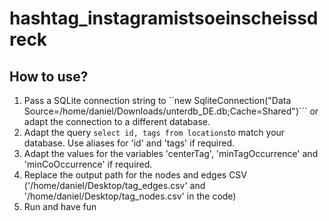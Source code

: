 # hashtag_instagramistsoeinscheissdreck

## How to use?
1. Pass a SQLite connection string to ``new SqliteConnection("Data Source=/home/daniel/Downloads/unterdb_DE.db;Cache=Shared")``` or adapt the connection to a different database.
2. Adapt the query ```select id, tags from locations```to match your database. Use aliases for 'id' and 'tags' if required.
3. Adapt the values for the variables 'centerTag', 'minTagOccurrence' and 'minCoOccurrence' if required.
4. Replace the output path for the nodes and edges CSV ('/home/daniel/Desktop/tag_edges.csv' and '/home/daniel/Desktop/tag_nodes.csv' in the code)
5. Run and have fun
